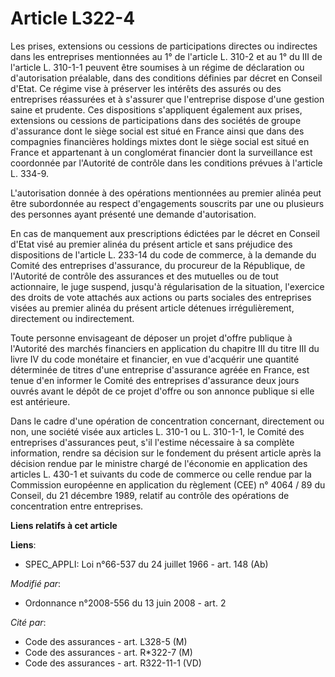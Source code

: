 # Article L322-4

Les prises, extensions ou cessions de participations directes ou indirectes dans les entreprises mentionnées au 1° de
l'article L. 310-2 et au 1° du III de l'article L. 310-1-1 peuvent être soumises à un régime de déclaration ou d'autorisation
préalable, dans des conditions définies par décret en Conseil d'Etat. Ce régime vise à préserver les intérêts des assurés ou
des entreprises réassurées et à s'assurer que l'entreprise dispose d'une gestion saine et prudente. Ces dispositions
s'appliquent également aux prises, extensions ou cessions de participations dans des sociétés de groupe d'assurance dont le
siège social est situé en France ainsi que dans des compagnies financières holdings mixtes dont le siège social est situé en
France et appartenant à un conglomérat financier dont la surveillance est coordonnée par l'Autorité de contrôle dans les
conditions prévues à l'article L. 334-9.

L'autorisation donnée à des opérations mentionnées au premier alinéa peut être subordonnée au respect d'engagements souscrits
par une ou plusieurs des personnes ayant présenté une demande d'autorisation. 

En cas de manquement aux prescriptions édictées par le décret en Conseil d'Etat visé au premier alinéa du présent article et
sans préjudice des dispositions de l'article L. 233-14 du code de commerce, à la demande du Comité des entreprises
d'assurance, du procureur de la République, de l'Autorité de contrôle des assurances et des mutuelles ou de tout actionnaire,
le juge suspend, jusqu'à régularisation de la situation, l'exercice des droits de vote attachés aux actions ou parts sociales
des entreprises visées au premier alinéa du présent article détenues irrégulièrement, directement ou indirectement. 

Toute personne envisageant de déposer un projet d'offre publique à l'Autorité des marchés financiers en application du
chapitre III du titre III du livre IV du code monétaire et financier, en vue d'acquérir une quantité déterminée de titres
d'une entreprise d'assurance agréée en France, est tenue d'en informer le Comité des entreprises d'assurance deux jours
ouvrés avant le dépôt de ce projet d'offre ou son annonce publique si elle est antérieure. 

Dans le cadre d'une opération de concentration concernant, directement ou non, une société visée aux articles L. 310-1 ou L.
310-1-1, le Comité des entreprises d'assurances peut, s'il l'estime nécessaire à sa complète information, rendre sa décision
sur le fondement du présent article après la décision rendue par le ministre chargé de l'économie en application des articles
L. 430-1 et suivants du code de commerce ou celle rendue par la Commission européenne en application du règlement (CEE) n°
4064 / 89 du Conseil, du 21 décembre 1989, relatif au contrôle des opérations de concentration entre entreprises.

**Liens relatifs à cet article**

**Liens**:

  - SPEC_APPLI: Loi n°66-537 du 24 juillet 1966 - art. 148 (Ab)

_Modifié par_:

  - Ordonnance n°2008-556 du 13 juin 2008 - art. 2

_Cité par_:

  - Code des assurances - art. L328-5 (M)
  - Code des assurances - art. R*322-7 (M)
  - Code des assurances - art. R322-11-1 (VD)
